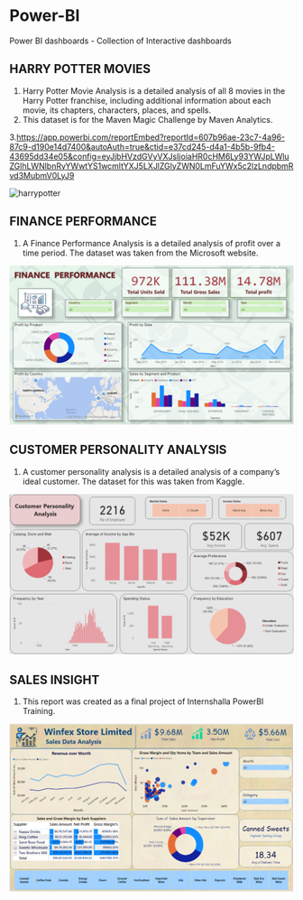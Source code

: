 # Power-BI
Power BI dashboards - Collection of Interactive dashboards

## HARRY POTTER MOVIES     

1. Harry Potter Movie Analysis is a detailed analysis of all 8 movies in the Harry Potter franchise, including additional information about each movie, its chapters, characters, places, and spells.
2. This dataset is for the Maven Magic Challenge by Maven Analytics.

3.https://app.powerbi.com/reportEmbed?reportId=607b96ae-23c7-4a96-87c9-d190e14d7400&autoAuth=true&ctid=e37cd245-d4a1-4b5b-9fb4-43695dd34e05&config=eyJjbHVzdGVyVXJsIjoiaHR0cHM6Ly93YWJpLWluZGlhLWNlbnRyYWwtYS1wcmltYXJ5LXJlZGlyZWN0LmFuYWx5c2lzLndpbmRvd3MubmV0LyJ9



![harrypotter](https://github.com/05Madhu95/Power-BI/blob/main/HarryPottermovies.gif)


## FINANCE PERFORMANCE       

1. A Finance Performance Analysis is a detailed analysis of profit over a time period. The dataset was taken from the Microsoft website.


![financeperformance]( https://github.com/05Madhu95/Power-BI/blob/main/Financial%20Performance.png)

## CUSTOMER PERSONALITY ANALYSIS         

1. A customer personality analysis is a detailed analysis of a company’s ideal customer. The dataset for this was taken from Kaggle.


![customerpersonality]( https://github.com/05Madhu95/Power-BI/blob/main/Marketing%20camp.png)

## 	SALES INSIGHT            

1.	This report was created as a final project of Internshalla PowerBI Training.


![salesinsight]( https://github.com/05Madhu95/Power-BI/blob/main/Sales%20Insight.png)
